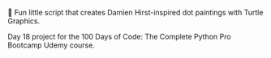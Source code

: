🎨 Fun little script that creates Damien Hirst-inspired dot paintings with Turtle Graphics.

Day 18 project for the 100 Days of Code: The Complete Python Pro Bootcamp Udemy course.
